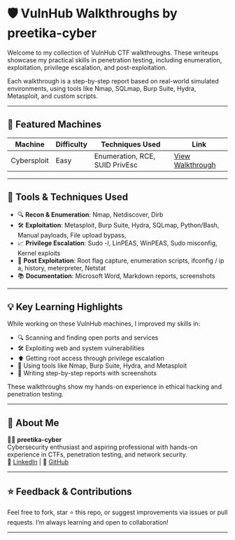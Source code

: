 # 🛡️ VulnHub Walkthroughs by preetika-cyber

Welcome to my collection of VulnHub CTF walkthroughs. These writeups showcase my practical skills in penetration testing, including enumeration, exploitation, privilege escalation, and post-exploitation.

Each walkthrough is a step-by-step report based on real-world simulated environments, using tools like Nmap, SQLmap, Burp Suite, Hydra, Metasploit, and custom scripts.

---

## 🚀 Featured Machines

| Machine | Difficulty | Techniques Used  | Link  |
|---------|------------|------------------|-------|
| Cybersploit | Easy | Enumeration, RCE, SUID PrivEsc | [View Walkthrough](./cybersploit/README.md) |

---

## 🧰 Tools & Techniques Used

- 🔍 **Recon & Enumeration**: Nmap, Netdiscover, Dirb
- 🛠️ **Exploitation**: Metasploit, Burp Suite, Hydra, SQLmap, Python/Bash, Manual payloads, File upload bypass,
- 📈 **Privilege Escalation**: Sudo -l, LinPEAS, WinPEAS, Sudo misconfig, Kernel exploits
- 🧪 **Post Exploitation**: Root flag capture, enumeration scripts, ifconfig / ip a, history, meterpreter, Netstat
- 📚 **Documentation**: Microsoft Word, Markdown reports, screenshots

---

## 💡 Key Learning Highlights

While working on these VulnHub machines, I improved my skills in:

- 🔍 Scanning and finding open ports and services
- 🛠️ Exploiting web and system vulnerabilities
- ⬆️ Getting root access through privilege escalation
- 🧪 Using tools like Nmap, Burp Suite, Hydra, and Metasploit
- 📝 Writing step-by-step reports with screenshots

These walkthroughs show my hands-on experience in ethical hacking and penetration testing.

---

## 📌 About Me

👩‍💻 **preetika-cyber**  
Cybersecurity enthusiast and aspiring professional with hands-on experience in CTFs, penetration testing, and network security.  
🔗 [LinkedIn](https://www.linkedin.com/in/preetika-rastogi-b54049243/) | 🔐 [GitHub](https://github.com/preetika-cyber)

---

## ⭐ Feedback & Contributions

Feel free to fork, star ⭐ this repo, or suggest improvements via issues or pull requests. I’m always learning and open to collaboration!

---

